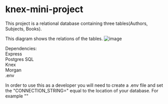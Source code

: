# knex-mini-project
This project is a relational database containing three tables(Authors, Subjects, Books).

This diagram shows the relations of the tables.
![image](https://user-images.githubusercontent.com/96319959/157544712-b1fa6a8c-01a0-44c1-9327-9b97cc48e490.png)


Dependencies:  
Express  
Postgres SQL  
Knex  
Morgan  
.env  

In order to use this as a developer you will need to create a .env file and set the "CONNECTION_STRING=" equal to the location of your database.
For example ""
